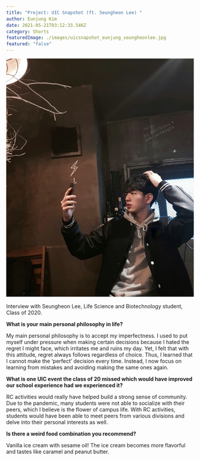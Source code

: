 ```yaml
---
title: "Project: UIC Snapshot (ft. Seungheon Lee) "
author: Eunjung Kim
date: 2021-05-21T03:12:33.546Z
category: Shorts
featuredImage: ./images/uicsnapshot_eunjung_seungheonlee.jpg
featured: "false"
---
```

![](images/uicsnapshot_eunjung_seungheonlee.jpg)

<!--StartFragment-->

Interview with Seungheon Lee, Life Science and Biotechnology student, Class of 2020.

**What is your main personal philosophy in life?**

My main personal philosophy is to accept my imperfectness. I used to put myself under pressure when making certain decisions because I hated the regret I might face, which irritates me and ruins my day. Yet, I felt that with this attitude, regret always follows regardless of choice. Thus, I learned that I cannot make the ‘perfect’ decision every time. Instead, I now focus on learning from mistakes and avoiding making the same ones again.

**What is one UIC event the class of 20 missed which would have improved our school experience had we experienced it?**

RC activities would really have helped build a strong sense of community. Due to the pandemic, many students were not able to socialize with their peers, which I believe is the flower of campus life. With RC activities, students would have been able to meet peers from various divisions and delve into their personal interests as well.

**Is there a weird food combination you recommend?**

Vanilla ice cream with sesame oil! The ice cream becomes more flavorful and tastes like caramel and peanut butter.

<!--EndFragment-->